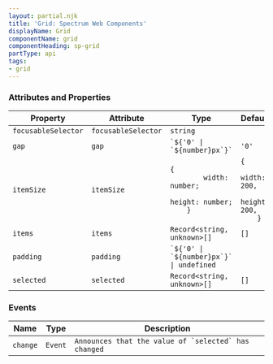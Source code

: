 ```yaml
---
layout: partial.njk
title: 'Grid: Spectrum Web Components'
displayName: Grid
componentName: grid
componentHeading: sp-grid
partType: api
tags:
- grid
---
```


### Attributes and Properties

<div class="table-container">
<table class="spectrum-Table spectrum-Table--sizeM">
<thead class="spectrum-Table-head">
<tr>

<th class="spectrum-Table-headCell">
Property
</th>

<th class="spectrum-Table-headCell">
Attribute
</th>

<th class="spectrum-Table-headCell">
Type
</th>

<th class="spectrum-Table-headCell">
Default
</th>

<th class="spectrum-Table-headCell">
Description
</th>

</tr>
</thead>
<tbody class="spectrum-Table-body">

<tr class="spectrum-Table-row" id="attributes and properties_focusableSelector" data-name="Property" data-value="focusableSelector">

<td class="spectrum-Table-cell">
<code>focusableSelector</code>
</td>

<td class="spectrum-Table-cell">
<code>focusableSelector</code>
</td>

<td class="spectrum-Table-cell">
<code>string</code>
</td>

<td class="spectrum-Table-cell">
<code></code>
</td>

<td class="spectrum-Table-cell">

</td>

</tr>

<tr class="spectrum-Table-row" id="attributes and properties_gap" data-name="Property" data-value="gap">

<td class="spectrum-Table-cell">
<code>gap</code>
</td>

<td class="spectrum-Table-cell">
<code>gap</code>
</td>

<td class="spectrum-Table-cell">
<code>`${'0' | `${number}px`}`</code>
</td>

<td class="spectrum-Table-cell">
<code>'0'</code>
</td>

<td class="spectrum-Table-cell">

</td>

</tr>

<tr class="spectrum-Table-row" id="attributes and properties_itemSize" data-name="Property" data-value="itemSize">

<td class="spectrum-Table-cell">
<code>itemSize</code>
</td>

<td class="spectrum-Table-cell">
<code>itemSize</code>
</td>

<td class="spectrum-Table-cell">
<code>{
        width: number;
        height: number;
    }</code>
</td>

<td class="spectrum-Table-cell">
<code>{
        width: 200,
        height: 200,
    }</code>
</td>

<td class="spectrum-Table-cell">

</td>

</tr>

<tr class="spectrum-Table-row" id="attributes and properties_items" data-name="Property" data-value="items">

<td class="spectrum-Table-cell">
<code>items</code>
</td>

<td class="spectrum-Table-cell">
<code>items</code>
</td>

<td class="spectrum-Table-cell">
<code>Record&lt;string, unknown&gt;[]</code>
</td>

<td class="spectrum-Table-cell">
<code>[]</code>
</td>

<td class="spectrum-Table-cell">

</td>

</tr>

<tr class="spectrum-Table-row" id="attributes and properties_padding" data-name="Property" data-value="padding">

<td class="spectrum-Table-cell">
<code>padding</code>
</td>

<td class="spectrum-Table-cell">
<code>padding</code>
</td>

<td class="spectrum-Table-cell">
<code>`${'0' | `${number}px`}` | undefined</code>
</td>

<td class="spectrum-Table-cell">
<code></code>
</td>

<td class="spectrum-Table-cell">

</td>

</tr>

<tr class="spectrum-Table-row" id="attributes and properties_selected" data-name="Property" data-value="selected">

<td class="spectrum-Table-cell">
<code>selected</code>
</td>

<td class="spectrum-Table-cell">
<code>selected</code>
</td>

<td class="spectrum-Table-cell">
<code>Record&lt;string, unknown&gt;[]</code>
</td>

<td class="spectrum-Table-cell">
<code>[]</code>
</td>

<td class="spectrum-Table-cell">

</td>

</tr>

</tbody>
</table>
</div>
    


### Events

<div class="table-container">
<table class="spectrum-Table spectrum-Table--sizeM">
<thead class="spectrum-Table-head">
<tr>

<th class="spectrum-Table-headCell">
Name
</th>

<th class="spectrum-Table-headCell">
Type
</th>

<th class="spectrum-Table-headCell">
Description
</th>

</tr>
</thead>
<tbody class="spectrum-Table-body">

<tr class="spectrum-Table-row" id="events_change" data-name="Event name" data-value="change">

<td class="spectrum-Table-cell">
<code>change</code>
</td>

<td class="spectrum-Table-cell">
<code>Event</code>
</td>

<td class="spectrum-Table-cell">
<code>Announces that the value of `selected` has changed</code>
</td>

</tr>

</tbody>
</table>
</div>
    
